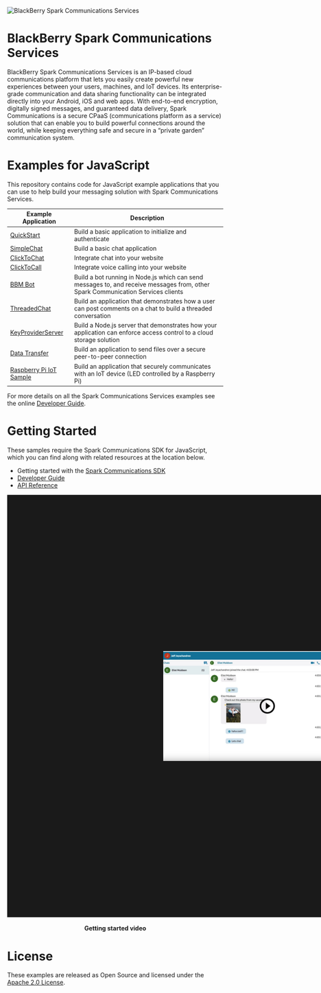 ![BlackBerry Spark Communications Services](https://developer.blackberry.com/files/bbm-enterprise/documents/guide/resources/images/bnr-bbm-enterprise-sdk-title.png)

# BlackBerry Spark Communications Services
BlackBerry Spark Communications Services is an IP-based cloud communications
platform that lets you easily create powerful new experiences between your
users, machines, and IoT devices. Its enterprise-grade communication and data
sharing functionality can be integrated directly into your Android, iOS and web
apps. With end-to-end encryption, digitally signed messages, and guaranteed
data delivery, Spark Communications is a secure CPaaS (communications
platform as a service) solution that can enable you to build powerful
connections around the world, while keeping everything safe and secure in a
“private garden” communication system.

# Examples for JavaScript

This repository contains code for JavaScript example applications that you can use to help build your messaging solution with Spark Communications Services.

| Example Application                      | Description                              |
| ---------------------------------------- | ---------------------------------------- |
|[QuickStart](QuickStart/README.md)|Build a basic application to initialize and authenticate|
|[SimpleChat](SimpleChat/README.md)|Build a basic chat application|
|[ClickToChat](ClickToChat/README.md)|Integrate chat into your website|
|[ClickToCall](ClickToCall/README.md)|Integrate voice calling into your website|
|[BBM Bot](Node/README.md) | Build a bot running in Node.js which can send messages to, and receive messages from, other Spark Communication Services clients|
|[ThreadedChat](ThreadedChat/README.md) | Build an application that demonstrates how a user can post comments on a chat to build a threaded conversation|
|[KeyProviderServer](KeyProviderServer/README.md) | Build a Node.js server that demonstrates how your application can enforce access control to a cloud storage solution|
|[Data Transfer](DataTransfer/README.md) | Build an application to send files over a secure peer-to-peer connection |
|[Raspberry Pi IoT Sample](RaspberryPi_IoTSample/README.md) | Build an application that securely communicates with an IoT device (LED controlled by a Raspberry Pi)|

For more details on all the Spark Communications Services examples see the online [Developer Guide](https://developer.blackberry.com/files/bbm-enterprise/documents/guide/html/examples.html).

# Getting Started

These samples require the Spark Communications SDK for JavaScript, which you can find along with related resources at the location below.
    
* Getting started with the [Spark Communications SDK](https://developers.blackberry.com/us/en/products/blackberry-spark-communications-platform.html)
* [Developer Guide](https://developer.blackberry.com/files/bbm-enterprise/documents/guide/html/index.html)
* [API Reference](https://developer.blackberry.com/files/bbm-enterprise/documents/guide/reference/javascript/index.html)

<p align="center">
    <a href="https://youtu.be/CSXZT2perqE"
      target="_blank"><img src="QuickStart/screenShots/bb-spark-web-sdk-getting-started.jpg"
      alt="YouTube Getting Started Video" width="486" height="" border="364"/></a>
</p>
<p align="center">
 <b>Getting started video</b>
</p>


# License

These examples are released as Open Source and licensed under the [Apache 2.0 License](http://www.apache.org/licenses/LICENSE-2.0.html).
